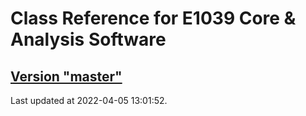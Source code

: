 # Class Reference for E1039 Core & Analysis Software
## [Version "master"](master/)
Last updated at 2022-04-05 13:01:52.
